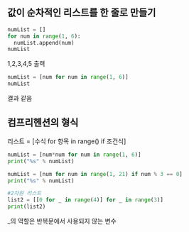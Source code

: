 ## 값이 순차적인 리스트를 한 줄로 만들기
``` python
numList = []
for num in range(1, 6):
  numList.append(num)
numList
```
1,2,3,4,5 출력

``` python
numList = [num for num in range(1, 6)]
numList
```
결과 같음

## 컴프리헨션의 형식
리스트 = [수식 for 항목 in range() if 조건식]

``` python
numList = [num*num for num in range(1, 6)]
print("%s" % numList)

numList = [num for num in range(1, 21) if num % 3 == 0]
print("%s" % numList)

#2차원 리스트
list2 = [[0 for _ in range(4)] for _ in range(3)]
print(list2)
```
_의 역할은 반복문에서 사용되지 않는 변수

